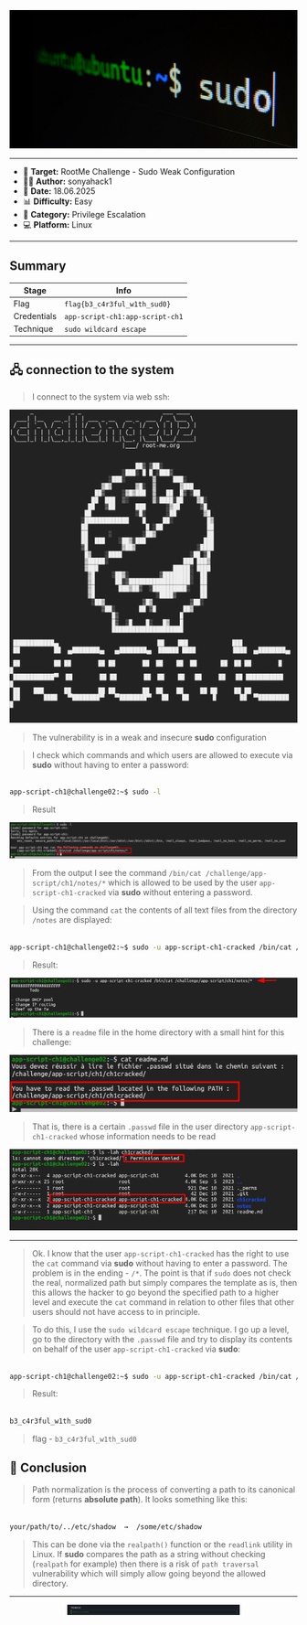 
<p align="center">
  <img src="./screenshots/sudo_logo.png" alt="sudo_logo"/>
</p>

---

- 🎯 **Target:** RootMe Challenge - Sudo Weak Configuration
- 🧑‍💻 **Author:** sonyahack1
- 📅 **Date:** 18.06.2025
- 📊 **Difficulty:** Easy
- 📁 **Category:** Privilege Escalation
- 💻 **Platform:** Linux


---


## Summary

| Stage         | Info                               |
|---------------|------------------------------------|
|     Flag     	| `flag{b3_c4r3ful_w1th_sud0}`       |
|  Credentials  | `app-script-ch1:app-script-ch1`    |
|   Technique   | `sudo wildcard escape`     	     |

---


## 🖧   connection to the system

> I connect to the system via web ssh:

![welcome](./screenshots/welcome.png)

> The vulnerability is in a weak and insecure **sudo** configuration

> I check which commands and which users are allowed to execute via **sudo** without having to enter a password:

```bash

app-script-ch1@challenge02:~$ sudo -l

```
> Result

![sudo_misconfig](./screenshots/sudo_misconfig.png)

> From the output I see the command `/bin/cat /challenge/app-script/ch1/notes/*` which is allowed to be used by the user
> `app-script-ch1-cracked` via **sudo** without entering a password.

> Using the command `cat` the contents of all text files from the directory `/notes` are displayed:

```bash

app-script-ch1@challenge02:~$ sudo -u app-script-ch1-cracked /bin/cat /challenge/app-script/ch1/notes/*

```
> Result:

![read_file](./screenshots/read_file.png)

> There is a `readme` file in the home directory with a small hint for this challenge:

![readme_file](./screenshots/readme_file.png)

> That is, there is a certain `.passwd` file in the user directory `app-script-ch1-cracked` whose information needs to be read

![cracked_dir](./screenshots/cracked_dir.png)

---

> Ok. I know that the user `app-script-ch1-cracked` has the right to use the `cat` command via **sudo** without having to enter a password. The problem is in the ending - `/*`.
> The point is that if `sudo` does not check the real, normalized path but simply compares the template as is, then this allows the hacker to go beyond the specified path to a higher level
> and execute the `cat` command in relation to other files that other users should not have access to in principle.

> To do this, I use the `sudo wildcard escape` technique. I go up a level, go to the directory with the `.passwd` file and try to display its contents on behalf of the user `app-script-ch1-cracked`
> via **sudo**:

```bash

app-script-ch1@challenge02:~$ sudo -u app-script-ch1-cracked /bin/cat /challenge/app-script/ch1/notes/*

```
> Result:

```bash

b3_c4r3ful_w1th_sud0

```
> flag - `b3_c4r3ful_w1th_sud0`

## 🧠 Conclusion

> Path normalization is the process of converting a path to its canonical form (returns **absolute path**). It looks something like this:

```bash

your/path/to/../etc/shadow  →  /some/etc/shadow

```
> This can be done via the `realpath()` function or the `readlink` utility in Linux. If **sudo** compares the path as a string without checking (`realpath` for example)
> then there is a risk of `path traversal` vulnerability which will simply allow going beyond the allowed directory.

---

<p align="center">
  <img src="./screenshots/solved_challenge.png" alt="solved_challenge" style="width:60%;"/>
</p>
